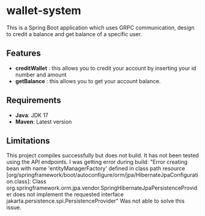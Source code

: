 # wallet-system

This is a Spring Boot application which uses GRPC communication, design to credit a balance and get balance of a specific user.

## Features
- **creditWallet** : this allows you to credit your account by inserting your id number and amount
- **getBalance** : this allows you to get your account balance.

## Requirements

- **Java**: JDK 17
- **Maven**: Latest version

## Limitations

This project compiles successfully but does not build. It has not been tested using the API endpoints. I was getting error during build:
"Error creating bean with name 'entityManagerFactory' defined in class path resource [org/springframework/boot/autoconfigure/orm/jpa/HibernateJpaConfiguration.class]: Class org.springframework.orm.jpa.vendor.SpringHibernateJpaPersistenceProvider does not implement the requested interface jakarta.persistence.spi.PersistenceProvider"
Was not able to solve this issue.